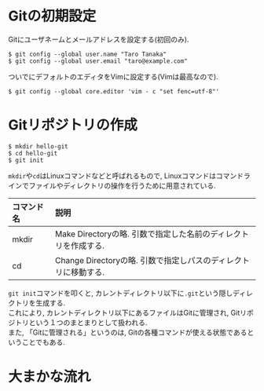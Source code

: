 # Gitの初期設定
Gitにユーザネームとメールアドレスを設定する(初回のみ).

```
$ git config --global user.name "Taro Tanaka"
$ git config --global user.email "taro@example.com"
```

ついでにデフォルトのエディタをVimに設定する(Vimは最高なので).

```
$ git config --global core.editor 'vim - c "set fenc=utf-8"'
```

# Gitリポジトリの作成

```
$ mkdir hello-git
$ cd hello-git
$ git init
```

`mkdir`や`cd`はLinuxコマンドなどと呼ばれるもので, Linuxコマンドはコマンドラインでファイルやディレクトリの操作を行うために用意されている.

|コマンド名|説明|
|:--|:--|
|mkdir|Make Directoryの略. 引数で指定した名前のディレクトリを作成する.|
|cd|Change Directoryの略. 引数で指定しパスのディレクトリに移動する.|

`git init`コマンドを叩くと, カレントディレクトリ以下に`.git`という隠しディレクトリを生成する.  
これにより, カレントディレクトリ以下にあるファイルはGitに管理され, Gitリポジトリという１つのまとまりとして扱われる.  
また, 「Gitに管理される」というのは, Gitの各種コマンドが使える状態であるということでもある.

# 大まかな流れ
